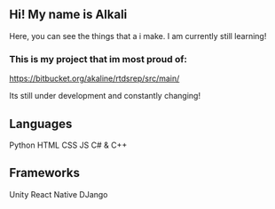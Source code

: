 ## Hi! My name is Alkali

Here, you can see the things that a i make. I am currently still learning!

### This is my project that im most proud of:
https://bitbucket.org/akaline/rtdsrep/src/main/ 

Its still  under development and constantly changing!

## Languages
Python
HTML CSS JS
C# & C++
## Frameworks
Unity 
React Native
DJango
